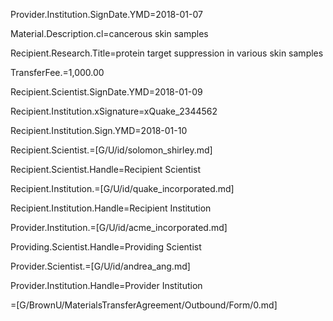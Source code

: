 Provider.Institution.SignDate.YMD=2018-01-07

Material.Description.cl=cancerous skin samples

Recipient.Research.Title=protein target suppression in various skin samples

TransferFee.$=$1,000.00

Recipient.Scientist.SignDate.YMD=2018-01-09

Recipient.Institution.xSignature=xQuake_2344562

Recipient.Institution.Sign.YMD=2018-01-10

Recipient.Scientist.=[G/U/id/solomon_shirley.md]

Recipient.Scientist.Handle=Recipient Scientist

Recipient.Institution.=[G/U/id/quake_incorporated.md]

Recipient.Institution.Handle=Recipient Institution

Provider.Institution.=[G/U/id/acme_incorporated.md]

Providing.Scientist.Handle=Providing Scientist

Provider.Scientist.=[G/U/id/andrea_ang.md]

Provider.Institution.Handle=Provider Institution

=[G/BrownU/MaterialsTransferAgreement/Outbound/Form/0.md]